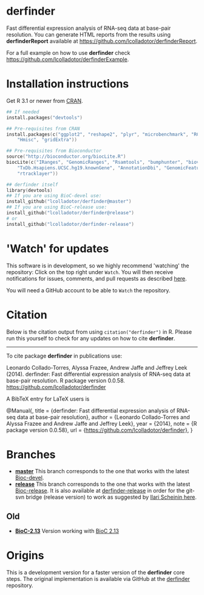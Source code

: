 derfinder
==========

Fast differential expression analysis of RNA-seq data at base-pair resolution. 
You can generate HTML reports from the results using __derfinderReport__ 
available at https://github.com/lcolladotor/derfinderReport.

For a full example on how to use __derfinder__ check 
https://github.com/lcolladotor/derfinderExample.

# Installation instructions

Get R 3.1 or newer from [CRAN](http://cran.r-project.org/).

```S
## If needed
install.packages("devtools")

## Pre-requisites from CRAN
install.packages(c("ggplot2", "reshape2", "plyr", "microbenchmark", "RColorBrewer", "scales",
    "Hmisc", "gridExtra"))

## Pre-requisites from Bioconductor
source("http://bioconductor.org/biocLite.R")
biocLite(c("IRanges", "GenomicRanges", "Rsamtools", "bumphunter", "biovizBase", "ggbio", "qvalue",
    "TxDb.Hsapiens.UCSC.hg19.knownGene", "AnnotationDbi", "GenomicFeatures", "GenomeInfoDb",
    "rtracklayer"))

## derfinder itself
library(devtools)
## If you are using BioC-devel use:
install_github("lcolladotor/derfinder@master")
## If you are using BioC-release use:
install_github("lcolladotor/derfinder@release")
# or
install_github("lcolladotor/derfinder-release")
```

# 'Watch' for updates

This software is in development, so we highly recommend 'watching' the 
repository: Click on the top right under `Watch`. You will then receive 
notifications for issues, comments, and pull requests as described 
[here](https://help.github.com/articles/notifications).

You will need a GitHub account to be able to `Watch` the repository.

# Citation

Below is the citation output from using `citation("derfinder")` in R. Please 
run this yourself to check for any updates on how to cite __derfinder__.

---

To cite package __derfinder__ in publications use:

Leonardo Collado-Torres, Alyssa Frazee, Andrew Jaffe and Jeffrey Leek (2014). 
derfinder: Fast differential expression analysis of RNA-seq data at base-pair 
resolution. R package version 0.0.58. https://github.com/lcolladotor/derfinder

A BibTeX entry for LaTeX users is

@Manual{,
    title = {derfinder: Fast differential expression analysis of RNA-seq data 
        at base-pair resolution},
    author = {Leonardo Collado-Torres and Alyssa Frazee and Andrew Jaffe 
        and Jeffrey Leek},
    year = {2014},
    note = {R package version 0.0.58},
    url = {https://github.com/lcolladotor/derfinder},
}


# Branches

* [__master__](https://github.com/lcolladotor/derfinder/tree/master) This 
branch corresponds to the one that works with the latest 
[Bioc-devel](http://master.bioconductor.org/packages/devel).
* [__release__](https://github.com/lcolladotor/derfinder/tree/release) This 
branch corresponds to the one that works with the latest [Bioc-release](http://master.bioconductor.org/packages/release). It is also
available at [derfinder-release](https://github.com/lcolladotor/derfinder-release) in order for the git-svn bridge (release version) to work as suggested by [Ilari Scheinin here](https://www.mail-archive.com/bioc-devel@r-project.org/msg01967.html).

## Old

* [__BioC-2.13__](https://github.com/lcolladotor/derfinder/tree/BioC-2.13) 
Version working with [BioC 2.13](http://master.bioconductor.org/packages/2.13)

# Origins

This is a development version for a faster version of the __derfinder__ core 
steps. The original implementation is available via GitHub at the 
[derfinder](https://github.com/alyssafrazee/derfinder) repository.
